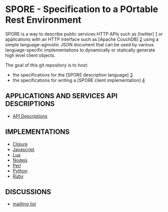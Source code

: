 # SPORE - Specification to a POrtable Rest Environment

SPORE is a way to describe public services HTTP APIs such as [twitter] [1]
or applications with an HTTP interface such as [Apache CouchDB] [2]
using a simple language-agnostic JSON document that can be used by
various language-specific implementations to dynamically or statically
generate high level client objects.

The goal of this git repository is to host:

 * the specifications for the [SPORE description language] [3]
 * the specifications for writing a [SPORE client implementation] [4]

[1]: http://github.com/SPORE/api-description/blob/master/services/twitter.json
[2]: http://github.com/SPORE/api-description/blob/master/apps/couchdb.json
[3]: http://github.com/SPORE/specifications/blob/master/spore_description.pod
[4]: http://github.com/SPORE/specifications/blob/master/spore_implementation.pod

## APPLICATIONS AND SERVICES API DESCRIPTIONS

 *  [API Descriptions](http://github.com/spore/api-description)

## IMPLEMENTATIONS

 * [Clojure](http://github.com/ngrunwald/clj-spore)
 * [Javascript](http://github.com/nikopol/jquery-spore)
 * [Lua](http://github.com/fperrad/lua-Spore/)
 * [Nodejs](http://github.com/francois2metz/node-spore)
 * [Perl](http://github.com/franckcuny/net-http-spore)
 * [Python](http://github.com/elishowk/pyspore)
 * [Ruby](http://github.com/sukria/Ruby-Spore)

## DISCUSSIONS

 * [mailling list](http://groups.google.com/group/spore-rest)
